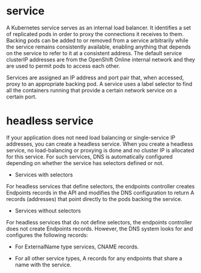 # service

A Kubernetes service serves as an internal load balancer. It identifies a set of
replicated pods in order to proxy the connections it receives to them. Backing
pods can be added to or removed from a service arbitrarily while the service
remains consistently available, enabling anything that depends on the service to
refer to it at a consistent address. The default service clusterIP addresses are
from the OpenShift Online internal network and they are used to permit pods to
access each other.

Services are assigned an IP address and port pair that, when accessed, proxy to
an appropriate backing pod. A service uses a label selector to find all the
containers running that provide a certain network service on a certain port.

# headless service

If your application does not need load balancing or single-service IP addresses,
you can create a headless service. When you create a headless service, no
load-balancing or proxying is done and no cluster IP is allocated for this
service. For such services, DNS is automatically configured depending on whether
the service has selectors defined or not.

- Services with selectors

For headless services that define selectors, the endpoints controller creates
Endpoints records in the API and modifies the DNS configuration to return A
records (addresses) that point directly to the pods backing the service.

- Services without selectors

For headless services that do not define selectors, the endpoints controller
does not create Endpoints records. However, the DNS system looks for and
configures the following records:

- For ExternalName type services, CNAME records.

- For all other service types, A records for any endpoints that share a name
  with the service.
